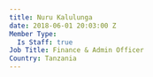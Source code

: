 ```yaml
---
title: Nuru Kalulunga
date: 2018-06-01 20:03:00 Z
Member Type:
  Is Staff: true
Job Title: Finance & Admin Officer
Country: Tanzania
---
```


